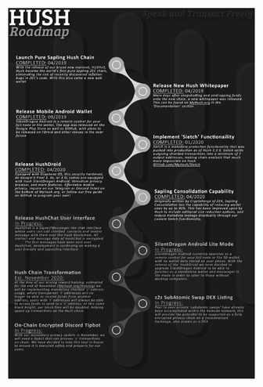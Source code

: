 <head>
	  <meta property="og:title" content="Hush Roadmap">
	  <meta property="og:image" content="Metadata_Social_Preview.png">
   	<meta property="og:description" content="Learn what the Hush team is cooking up!">
   	<meta property="og:url" content="https://myhush.org/roadmap">
    <meta name="twitter:card" content="summary_large_image">
</head>
<img src="Roadmap_2020.05.03.png">
